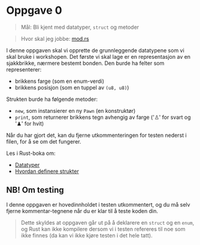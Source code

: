 # Oppgave 0
> Mål: Bli kjent med datatyper, `struct` og metoder

> Hvor skal jeg jobbe: [mod.rs](mod.rs)

I denne oppgaven skal vi opprette de grunnleggende datatypene som vi skal bruke i workshopen.
Det første vi skal lage er en representasjon av en sjakkbrikke, nærmere bestemt bonden.
Den burde ha felter som representerer:
- brikkens farge (som en enum-verdi)
- brikkens posisjon (som en tuppel av `(u8, u8)`)

Strukten burde ha følgende metoder:
- `new`, som instansierer en ny `Pawn` (en konstruktør)
- `print`, som returnerer brikkens tegn avhengig av farge ('♙' for svart og '♟' for hvit)

Når du har gjort det, kan du fjerne utkommenteringen for testen nederst i filen, for å se om det fungerer.

Les i Rust-boka om:
- [Datatyper](https://doc.rust-lang.org/book/ch03-02-data-types.html)
- [Hvordan definere strukter](https://doc.rust-lang.org/book/ch05-01-defining-structs.html)

## NB! Om testing
I denne oppgaven er hovedinnholdet i testen utkommentert, og du må selv fjerne kommentar-tegnene når du er klar til 
å teste koden din.
> Dette skyldes at oppgaven går ut på å deklarere en `struct` og en `enum`, og Rust kan ikke kompilere dersom
> vi i testen refereres til noe som ikke finnes (da kan vi ikke kjøre testen i det hele tatt).

